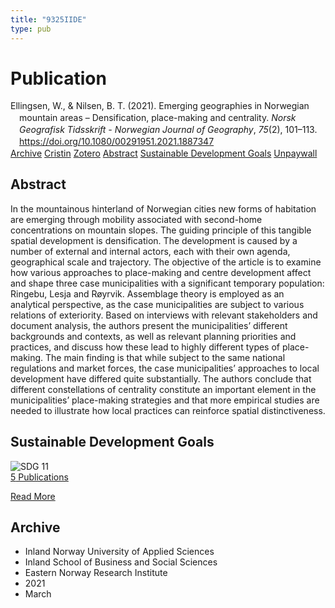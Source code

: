 ```yaml
---
title: "9325IIDE"
type: pub
---
```

<h1>Publication</h1>
<article id="csl-bib-container-9325IIDE" class="csl-bib-container">
  <div class="csl-bib-body" style="line-height: 1.35; padding-left: 1em; text-indent:-1em;">
  <div class="csl-entry">Ellingsen, W., &amp; Nilsen, B. T. (2021). Emerging geographies in Norwegian mountain areas &#x2013; Densification, place-making and centrality. <i>Norsk Geografisk Tidsskrift - Norwegian Journal of Geography</i>, <i>75</i>(2), 101&#x2013;113. <a href="https://doi.org/10.1080/00291951.2021.1887347">https://doi.org/10.1080/00291951.2021.1887347</a></div>
</div>
  <div class="csl-bib-buttons">
    <a href="#taxonomy-article-9325IIDE" class="csl-bib-button">Archive</a>
    <a href="https://app.cristin.no/results/show.jsf?id=1894588" alt="Cristin URL" class="csl-bib-button">Cristin</a>
    <a href="http://zotero.org/groups/5402882/items/9325IIDE" alt="Zotero URL" class="csl-bib-button">Zotero</a>
    <a href="#abstract-article-9325IIDE" class="csl-bib-button">Abstract</a>
    <a href="#sdg-article-9325IIDE" class="csl-bib-button">Sustainable Development Goals</a>
    <a href="https://doi.org/10.1080/00291951.2021.1887347" class="csl-bib-button">Unpaywall</a>
  </div>
  <div id="csl-bib-meta-container-9325IIDE"></div>
</article>
<div id="csl-bib-meta-9325IIDE" class="csl-bib-meta">
  <article id="abstract-article-9325IIDE" class="abstract-article">
    <h1>Abstract</h1>
    In the mountainous hinterland of Norwegian cities new forms of habitation are emerging through mobility associated with second-home concentrations on mountain slopes. The guiding principle of this tangible spatial development is densification. The development is caused by a number of external and internal actors, each with their own agenda, geographical scale and trajectory. The objective of the article is to examine how various approaches to place-making and centre development affect and shape three case municipalities with a significant temporary population: Ringebu, Lesja and Røyrvik. Assemblage theory is employed as an analytical perspective, as the case municipalities are subject to various relations of exteriority. Based on interviews with relevant stakeholders and document analysis, the authors present the municipalities’ different backgrounds and contexts, as well as relevant planning priorities and practices, and discuss how these lead to highly different types of place-making. The main finding is that while subject to the same national regulations and market forces, the case municipalities’ approaches to local development have differed quite substantially. The authors conclude that different constellations of centrality constitute an important element in the municipalities’ place-making strategies and that more empirical studies are needed to illustrate how local practices can reinforce spatial distinctiveness.
  </article>
  <article id="sdg-article-9325IIDE" class="sdg-article">
    <h1>Sustainable Development Goals</h1>
    <div class="sdg-container"><div id="sdg11" class="sdg"> <img src="{{< params subfolder >}}images/sdg/sdg11_en.png" class="image" alt="SDG 11"> <div class="sdg-overlay"> <a href="{{< params subfolder >}}en/archive/?sdg=11#archive" class="sdg-publication-count"><span>5</span> Publications</a> <p><a href="https://sdgs.un.org/goals/goal11" class="sdg-read-more">Read More</a></p> </div> </div></div>
  </article>
  <article id="taxonomy-article-9325IIDE" class="taxonomy-article">
    <h1>Archive</h1>
    <ul>
      <li>Inland Norway University of Applied Sciences</li>
      <li>Inland School of Business and Social Sciences</li>
      <li>Eastern Norway Research Institute</li>
      <li>2021</li>
      <li>March</li>
    </ul>
  </article>
</div>
